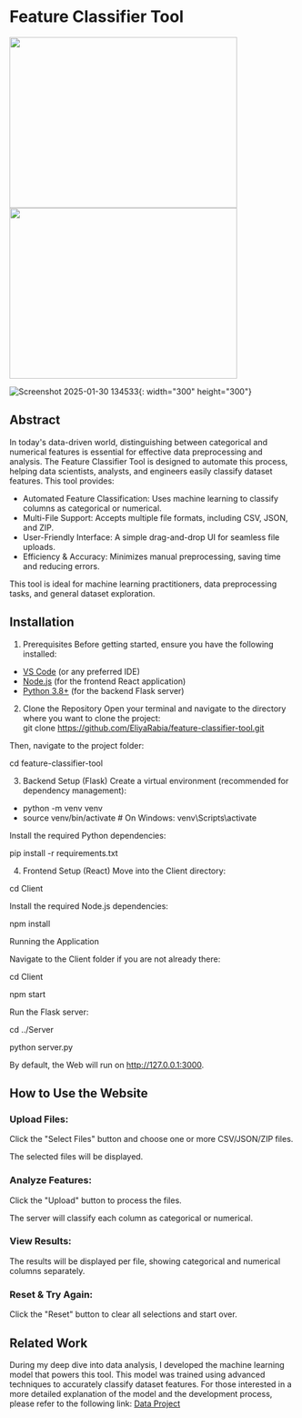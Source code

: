 # Feature Classifier Tool
<img src="https://github.com/user-attachments/assets/d8ca2cfb-8f21-4804-95c3-d67ebe35542a" width="400" height="300">
<img src="https://github.com/user-attachments/assets/56329c26-617c-46e7-aa6d-6fefdf9b8cd1"width="400" height="300">

![Screenshot 2025-01-30 134533](https://github.com/user-attachments/assets/56329c26-617c-46e7-aa6d-6fefdf9b8cd1){: width="300" height="300"}

## Abstract
In today's data-driven world, distinguishing between categorical and numerical features is essential for effective data preprocessing and analysis. The Feature Classifier Tool is designed to automate this process, helping data scientists, analysts, and engineers easily classify dataset features. This tool provides:<br>
- Automated Feature Classification: Uses machine learning to classify columns as categorical or numerical.
- Multi-File Support: Accepts multiple file formats, including CSV, JSON, and ZIP.
- User-Friendly Interface: A simple drag-and-drop UI for seamless file uploads.
- Efficiency & Accuracy: Minimizes manual preprocessing, saving time and reducing errors.

This tool is ideal for machine learning practitioners, data preprocessing tasks, and general dataset exploration.

## Installation
1. Prerequisites
Before getting started, ensure you have the following installed:
- [VS Code](https://code.visualstudio.com/download) (or any preferred IDE)
- [Node.js](https://nodejs.org/en/download) (for the frontend React application)
- [Python 3.8+](https://www.python.org/downloads/) (for the backend Flask server)

2. Clone the Repository
Open your terminal and navigate to the directory where you want to clone the project:<br>
git clone https://github.com/EliyaRabia/feature-classifier-tool.git

Then, navigate to the project folder:

cd feature-classifier-tool

3. Backend Setup (Flask)
Create a virtual environment (recommended for dependency management):
- python -m venv venv
- source venv/bin/activate  # On Windows: venv\Scripts\activate

Install the required Python dependencies:

pip install -r requirements.txt

4. Frontend Setup (React)
Move into the Client directory:

cd Client

Install the required Node.js dependencies:

npm install

Running the Application

Navigate to the Client folder if you are not already there:

cd Client

npm start

Run the Flask server:

cd ../Server

python server.py

By default, the Web will run on http://127.0.0.1:3000.


## How to Use the Website

### Upload Files:

Click the "Select Files" button and choose one or more CSV/JSON/ZIP files.

The selected files will be displayed.

### Analyze Features:

Click the "Upload" button to process the files.

The server will classify each column as categorical or numerical.

### View Results:

The results will be displayed per file, showing categorical and numerical columns separately.

### Reset & Try Again:

Click the "Reset" button to clear all selections and start over.

## Related Work
During my deep dive into data analysis, I developed the machine learning model that powers this tool. This model was trained using advanced techniques to accurately classify dataset features. For those interested in a more detailed explanation of the model and the development process, please refer to the following link: [Data Project](https://github.com/EliyaRabia/Tabular-Data-Project)
